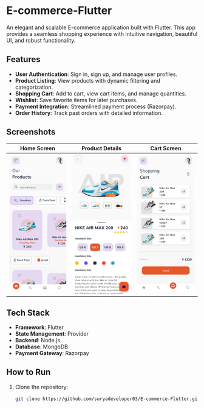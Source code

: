 # E-commerce-Flutter  

An elegant and scalable E-commerce application built with Flutter. This app provides a seamless shopping experience with intuitive navigation, beautiful UI, and robust functionality.  

## Features  
- **User Authentication**: Sign in, sign up, and manage user profiles.  
- **Product Listing**: View products with dynamic filtering and categorization.  
- **Shopping Cart**: Add to cart, view cart items, and manage quantities.  
- **Wishlist**: Save favorite items for later purchases.  
- **Payment Integration**: Streamlined payment process (Razorpay).  
- **Order History**: Track past orders with detailed information.  

## Screenshots  

| Home Screen | Product Details | Cart Screen |  
|-------------|------------------|-------------|  
| ![Home](images/home_screen.png) | ![Product](images/product_details.png) | ![Cart](images/cart_screen.png) |  

## Tech Stack  
- **Framework**: Flutter  
- **State Management**: Provider  
- **Backend**: Node.js
- **Database**: MongoDB
- **Payment Gateway**: Razorpay

## How to Run  
1. Clone the repository:  
   ```bash  
   git clone https://github.com/suryadeveloper03/E-commerce-Flutter.git  
